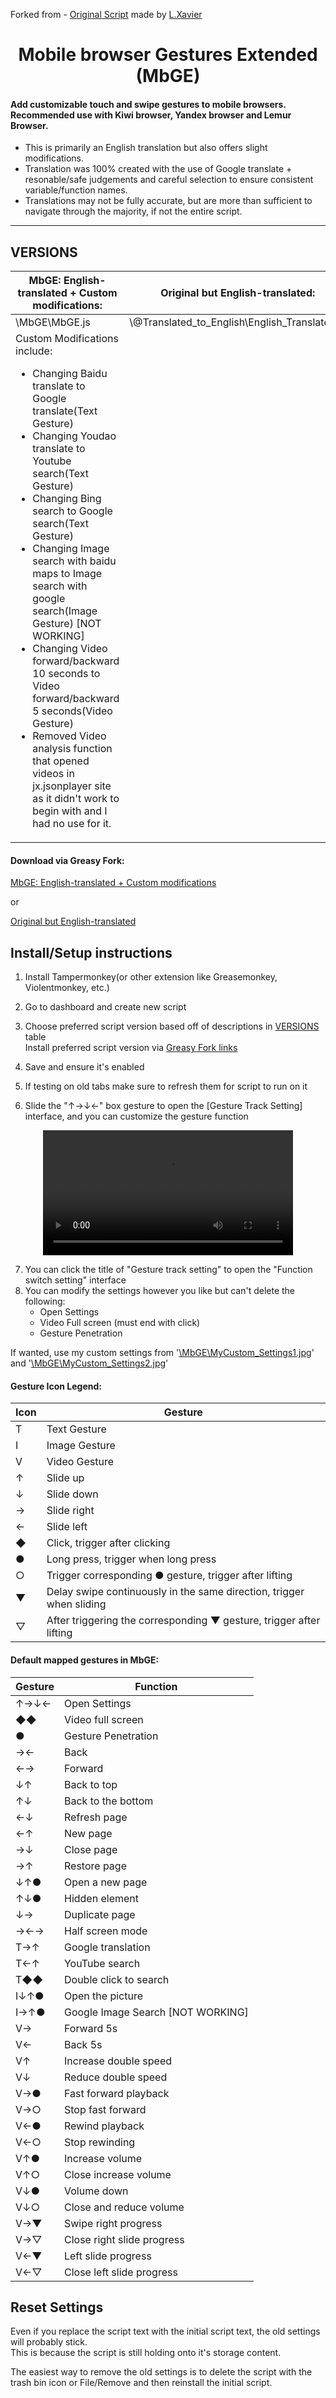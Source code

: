 Forked from - [Original Script](https://greasyfork.org/en/scripts/375806-%E6%89%8B%E6%9C%BA%E6%B5%8F%E8%A7%88%E5%99%A8%E8%A7%A6%E6%91%B8%E6%89%8B%E5%8A%BF) made by [L.Xavier](https://greasyfork.org/en/users/128493-l-xavier)

<h1 align="center">
Mobile browser Gestures Extended (MbGE)
</h1>


<h4>
Add customizable touch and swipe gestures to mobile browsers. Recommended use with Kiwi browser, Yandex browser and Lemur Browser.
</h4>

- This is primarily an English translation but also offers slight modifications. 
- Translation was 100% created with the use of Google translate + resonable/safe judgements and careful selection to ensure consistent variable/function names.
- Translations may not be fully accurate, but are more than sufficient to navigate through the majority, if not the entire script.
***
<h2>
VERSIONS
</h2>

<table>
<thead>
  <tr>
    <th>MbGE: English-translated + Custom modifications:</th>
    <th>Original but English-translated:</th>
    <th>Original script:</th>
  </tr>
</thead>
<tbody>
  <tr>
    <td>\MbGE\MbGE.js</td>
    <td>\@Translated_to_English\English_Translated.js</td>
    <td>\@Original\Original.js</td>
  </tr>
  <tr>
    <td>Custom Modifications include:
      <ul>
        <li>Changing Baidu translate to Google translate(Text Gesture)</li>
        <li>Changing Youdao translate to Youtube search(Text Gesture)</li>
        <li>Changing Bing search to Google search(Text Gesture)</li>
        <li>Changing Image search with baidu maps to Image search with google search(Image Gesture) [NOT WORKING]</li>
        <li>Changing Video forward/backward 10 seconds to Video forward/backward 5 seconds(Video Gesture)</li>
        <li>Removed Video analysis function that opened videos in jx.jsonplayer site as it didn't work to begin with and I had no use for it.</li>
      </ul>
    </td>
    <td></td>
    <td></td>
  </tr>
</tbody>
</table>

<h4>
Download via Greasy Fork:
</h4>

[MbGE: English-translated + Custom modifications](https://greasyfork.org/en/scripts/466269-mobile-browser-gestures-extended-mbge)  

or  

[Original but English-translated](https://greasyfork.org/en/scripts/466268-mobile-browser-touch-gestures-english-translated)  


<h2>
Install/Setup instructions
</h2>

1. Install Tampermonkey(or other extension like Greasemonkey, Violentmonkey, etc.)  
2. Go to dashboard and create new script  
3. Choose preferred script version based off of descriptions in [VERSIONS](https://github.com/Crunchbits/Mobile-browser-Gestures-Extended-MbGE#versions) table  
Install preferred script version via [Greasy Fork links](https://github.com/Crunchbits/Mobile-browser-Gestures-Extended-MbGE#download-via-greasy-fork)   

4. Save and ensure it's enabled  
5. If testing on old tabs make sure to refresh them for script to run on it  

6. Slide the "↑→↓←" box gesture to open the [Gesture Track Setting] interface, and you can customize the gesture function  

<div align="center">
  <video src="https://github.com/Crunchbits/Mobile-browser-Gestures-Extended-MbGE/assets/87384615/1e878387-132c-4b0e-a434-abfc6c810fc2" width="400" />
</div>


7. You can click the title of "Gesture track setting" to open the "Function switch setting" interface  
8. You can modify the settings however you like but can't delete the following:
    - Open Settings  
    - Video Full screen (must end with click)  
    - Gesture Penetration  

If wanted, use my custom settings from '[\MbGE\MyCustom_Settings1.jpg](https://github.com/Crunchbits/Mobile-browser-Gestures-Extended-MbGE/blob/main/MbGE/MyCustom_Settings1.jpg)' and '[\MbGE\MyCustom_Settings2.jpg](https://github.com/Crunchbits/Mobile-browser-Gestures-Extended-MbGE/blob/main/MbGE/MyCustom_Settings2.jpg)'

<h4>
Gesture Icon Legend:
</h4>


<table>
<thead>
  <tr>
    <th>Icon</th>
    <th>Gesture</th>
  </tr>
</thead>
<tbody>
  <tr>
    <td>T</td>
    <td>Text Gesture</td>
  </tr>
  <tr>
    <td>I</td>
    <td>Image Gesture</td>
  </tr>
  <tr>
    <td>V</td>
    <td>Video Gesture</td>
  </tr>
  <tr>
    <td>↑</td>
    <td>Slide up</td>
  </tr>
  <tr>
    <td>↓</td>
    <td>Slide down</td>
  </tr>
  <tr>
    <td>→</td>
    <td>Slide right</td>
  </tr>
  <tr>
    <td>←</td>
    <td>Slide left</td>
  </tr>
  <tr>
    <td>◆</td>
    <td> Click, trigger after clicking</td>
  </tr>
  <tr>
    <td>●</td>
    <td>Long press, trigger when long press</td>
  </tr>
  <tr>
    <td>○</td>
    <td>Trigger corresponding ● gesture, trigger after lifting</td>
  </tr>
  <tr>
    <td>▼</td>
    <td>Delay swipe continuously in the same direction, trigger when sliding</td>
  </tr>
  <tr>
    <td>▽</td>
    <td>After triggering the corresponding ▼ gesture, trigger after lifting</td>
  </tr>
</tbody>
</table>

<h4>
Default mapped gestures in MbGE:
</h4>

<table>
<thead>
  <tr>
    <th>Gesture</th>
    <th>Function</th>
  </tr>
</thead>
<tbody>
  <tr>
    <td>↑→↓←</td>
    <td>Open Settings</td>
  </tr>
  <tr>
    <td>◆◆</td>
    <td>Video full screen</td>
  </tr>
  <tr>
    <td>●</td>
    <td>Gesture Penetration</td>
  </tr>
  <tr>
    <td>→←</td>
    <td>Back</td>
  </tr>
  <tr>
    <td>←→</td>
    <td>Forward</td>
  </tr>
  <tr>
    <td>↓↑</td>
    <td>Back to top</td>
  </tr>
  <tr>
    <td>↑↓</td>
    <td>Back to the bottom</td>
  </tr>
  <tr>
    <td>←↓</td>
    <td>Refresh page</td>
  </tr>
  <tr>
    <td>←↑</td>
    <td>New page</td>
  </tr>
  <tr>
    <td>→↓</td>
    <td>Close page</td>
  </tr>
  <tr>
    <td>→↑</td>
    <td>Restore page</td>
  </tr>
  <tr>
    <td>↓↑●</td>
    <td>Open a new page</td>
  </tr>
  <tr>
    <td>↑↓●</td>
    <td>Hidden element</td>
  </tr>
  <tr>
    <td>↓→</td>
    <td>Duplicate page</td>
  </tr>
  <tr>
    <td>→←→</td>
    <td>Half screen mode</td>
  </tr>
  <tr>
    <td>T→↑</td>
    <td>Google translation</td>
  </tr>
  <tr>
    <td>T←↑</td>
    <td>YouTube search</td>
  </tr>
  <tr>
    <td>T◆◆</td>
    <td>Double click to search</td>
  </tr>
  <tr>
    <td>I↓↑●</td>
    <td>Open the picture</td>
  </tr>
  <tr>
    <td>I→↑●</td>
    <td>Google Image Search [NOT WORKING]</td>
  </tr>
  <tr>
    <td>V→</td>
    <td>Forward 5s</td>
  </tr>
  <tr>
    <td>V←</td>
    <td>Back 5s</td>
  </tr>
  <tr>
    <td>V↑</td>
    <td>Increase double speed</td>
  </tr>
  <tr>
    <td>V↓</td>
    <td>Reduce double speed</td>
  </tr>
  <tr>
    <td>V→●</td>
    <td>Fast forward playback</td>
  </tr>
  <tr>
    <td>V→○</td>
    <td>Stop fast forward</td>
  </tr>
  <tr>
    <td>V←●</td>
    <td>Rewind playback</td>
  </tr>
  <tr>
    <td>V←○</td>
    <td>Stop rewinding</td>
  </tr>
  <tr>
    <td>V↑●</td>
    <td>Increase volume</td>
  </tr>
  <tr>
    <td>V↑○</td>
    <td>Close increase volume</td>
  </tr>
  <tr>
    <td>V↓●</td>
    <td>Volume down</td>
  </tr>
  <tr>
    <td>V↓○</td>
    <td>Close and reduce volume</td>
  </tr>
  <tr>
    <td>V→▼</td>
    <td>Swipe right progress</td>
  </tr>
  <tr>
    <td>V→▽</td>
    <td>Close right slide progress</td>
  </tr>
  <tr>
    <td>V←▼</td>
    <td>Left slide progress</td>
  </tr>
  <tr>
    <td>V←▽</td>
    <td>Close left slide progress</td>
  </tr>
</tbody>
</table>

<h2>
Reset Settings
</h2>

Even if you replace the script text with the initial script text, the old settings will probably stick.  
This is because the script is still holding onto it's storage content.  

The easiest way to remove the old settings is to delete the script with the trash bin icon or File/Remove and then reinstall the initial script.  
